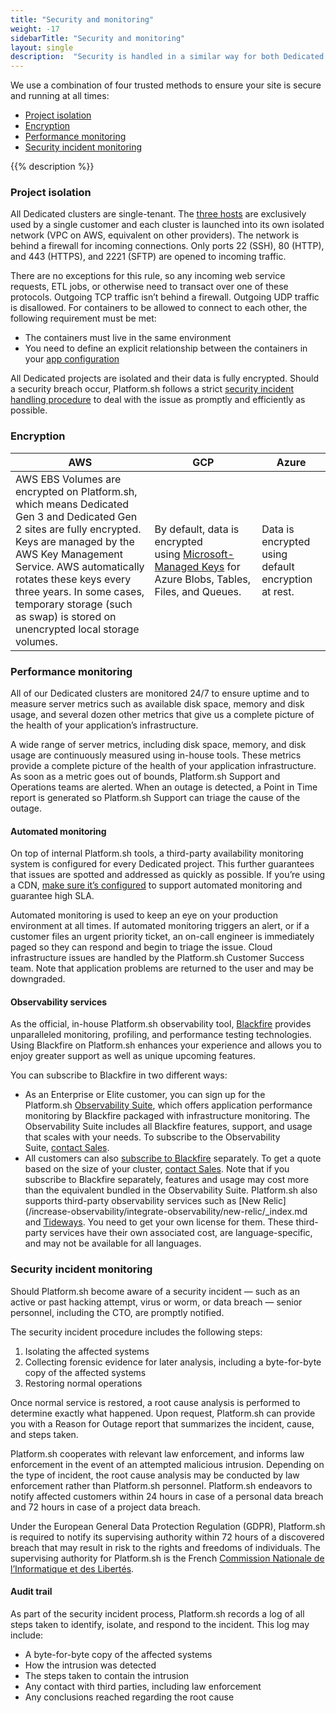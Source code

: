 ```yaml
---
title: "Security and monitoring"
weight: -17
sidebarTitle: "Security and monitoring"
layout: single
description:  "Security is handled in a similar way for both Dedicated Gen 2 and Dedicated Gen 3 projects, with strict procedures that are followed to handle incidents."
---
```


We use a combination of four trusted methods to ensure your site is secure and running at all times: 

- [Project isolation](#project-isolation)
- [Encryption](#encryption)
- [Performance monitoring](#performance-monitoring)
- [Security incident monitoring](#security-incident-monitoring)

{{% description %}}

### Project isolation 

All Dedicated clusters are single-tenant. The [three hosts](/dedicated-environments/dedicated-gen-2/overview.md) are exclusively used by a single customer and each cluster is launched into its own isolated network (VPC on AWS, equivalent on other providers). The network is behind a firewall for incoming connections. Only ports 22 (SSH), 80 (HTTP), and 443 (HTTPS), and 2221 (SFTP) are opened to incoming traffic.

There are no exceptions for this rule, so any incoming web service requests, ETL jobs, or otherwise need to transact over one of these protocols. Outgoing TCP traffic isn’t behind a firewall. Outgoing UDP traffic is disallowed. For containers to be allowed to connect to each other, the following requirement must be met:

-   The containers must live in the same environment
-   You need to define an explicit relationship between the containers in your [app configuration](/create-apps/app-reference/single-runtime-image.md#relationships)

All Dedicated projects are isolated and their data is fully encrypted. Should a security breach occur, Platform.sh follows a strict [security incident handling procedure](/dedicated-gen-3/security.md#security-incident-handling-procedure) to deal with the issue as promptly and efficiently as possible.

### Encryption 

| AWS | GCP | Azure |
|--------|--------------------------|--------------------------------|
| AWS EBS Volumes are encrypted on Platform.sh, which means Dedicated Gen 3 and Dedicated Gen 2 sites are fully encrypted. Keys are managed by the AWS Key Management Service. AWS automatically rotates these keys every three years. In some cases, temporary storage (such as swap) is stored on unencrypted local storage volumes.| By default, data is encrypted using [Microsoft-Managed Keys](https://learn.microsoft.com/en-us/compliance/assurance/assurance-encryption) for Azure Blobs, Tables, Files, and Queues. | Data is encrypted using default encryption at rest. |


### Performance monitoring

All of our Dedicated clusters are monitored 24/7 to ensure uptime and to measure server metrics such as available disk space, memory and disk usage, and several dozen other metrics that give us a complete picture of the health of your application’s infrastructure.

A wide range of server metrics, including disk space, memory, and disk usage are continuously measured using in-house tools. These metrics provide a complete picture of the health of your application infrastructure. As soon as a metric goes out of bounds, Platform.sh Support and Operations teams are alerted. When an outage is detected, a Point in Time report is generated so Platform.sh Support can triage the cause of the outage.

#### Automated monitoring

On top of internal Platform.sh tools, a third-party availability monitoring system is configured for every Dedicated project. This further guarantees that issues are spotted and addressed as quickly as possible. If you’re using a CDN, [make sure it’s configured](/domains/cdn/_index.md#configure-your-cdn-to-support-high-sla) to support automated monitoring and guarantee high SLA.

Automated monitoring is used to keep an eye on your production environment at all times. If automated monitoring triggers an alert, or if a customer files an urgent priority ticket, an on-call engineer is immediately paged so they can respond and begin to triage the issue.
Cloud infrastructure issues are handled by the Platform.sh Customer Success team. Note that application problems are returned to the user and may be downgraded.

#### Observability services

As the official, in-house Platform.sh observability tool, [Blackfire](/increase-observability/integrate-observability/blackfire.md) provides unparalleled monitoring, profiling, and performance testing technologies. Using Blackfire on Platform.sh enhances your experience and allows you to enjoy greater support as well as unique upcoming features.

You can subscribe to Blackfire in two different ways:

-   As an Enterprise or Elite customer, you can sign up for the Platform.sh [Observability Suite](https://platform.sh/features/observability-suite/), which offers application performance monitoring by Blackfire packaged with infrastructure monitoring. The Observability Suite includes all Blackfire features, support, and usage that scales with your needs. To subscribe to the Observability Suite, [contact Sales](https://platform.sh/contact/).
-   All customers can also [subscribe to Blackfire](https://www.blackfire.io/pricing) separately. To get a quote based on the size of your cluster, [contact Sales](https://platform.sh/contact/). Note that if you subscribe to Blackfire separately, features and usage may cost more than the equivalent bundled in the Observability Suite.
Platform.sh also supports third-party observability services such as [New Relic](/increase-observability/integrate-observability/new-relic/_index.md and [Tideways](/increase-observability/integrate-observability/tideways.md). You need to get your own license for them. These third-party services have their own associated cost, are language-specific, and may not be available for all languages.

### Security incident monitoring

Should Platform.sh become aware of a security incident — such as an active or past hacking attempt, virus or worm, or data breach — senior personnel, including the CTO, are promptly notified.

The security incident procedure includes the following steps:

1.  Isolating the affected systems
2.  Collecting forensic evidence for later analysis, including a byte-for-byte copy of the affected systems
3.  Restoring normal operations

Once normal service is restored, a root cause analysis is performed to determine exactly what happened. Upon request, Platform.sh can provide you with a Reason for Outage report that summarizes the incident, cause, and steps taken.

Platform.sh cooperates with relevant law enforcement, and informs law enforcement in the event of an attempted malicious intrusion. Depending on the type of incident, the root cause analysis may be conducted by law enforcement rather than Platform.sh personnel.
Platform.sh endeavors to notify affected customers within 24 hours in case of a personal data breach and 72 hours in case of a project data breach.

Under the European General Data Protection Regulation (GDPR), Platform.sh is required to notify its supervising authority within 72 hours of a discovered breach that may result in risk to the rights and freedoms of individuals. The supervising authority for Platform.sh is the French [Commission Nationale de l’Informatique et des Libertés](https://www.cnil.fr/).

#### Audit trail 

As part of the security incident process, Platform.sh records a log of all steps taken to identify, isolate, and respond to the incident. This log may include:

-   A byte-for-byte copy of the affected systems
-   How the intrusion was detected
-   The steps taken to contain the intrusion
-   Any contact with third parties, including law enforcement
-   Any conclusions reached regarding the root cause